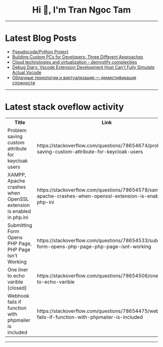 <h1 align="center">Hi 👋, I'm Tran Ngoc Tam</h1>

---

# Latest Blog Posts 
<!-- BLOG-POST-LIST:START -->
- [Pseudocode/Python Project](https://dev.to/thefoxlion/pseudocodepython-project-4p7n)
- [Building Custom PCs for Developers: Three Different Approaches](https://dev.to/judescripts/building-custom-pcs-for-developers-three-different-approaches-nll)
- [Cloud technologies and virtualization - demystify complexities](https://dev.to/mibii/cloud-technologies-and-virtualization-key-concepts-lk1)
- [Debug Diary: Vscode Extension Development Host Can&#39;t Fully Simulate Actual Vscode](https://dev.to/rossli/debug-diary-vscode-extension-development-host-cant-fully-simulate-actual-vscode-1gd3)
- [Облачные технологии и виртуализация — демистификация сложности](https://dev.to/mibii/oblachnykh-tiekhnologhii-i-virtualizatsii-kliuchievyie-kontsieptsii-1ca4)
<!-- BLOG-POST-LIST:END -->

---

# Latest stack oveflow activity
<table>
  <tr><th>Title</th><th>Link</th></tr>
  <!-- STACKOVERFLOW:START --><tr><td>Problem saving custom attribute for keycloak users</td><td>https://stackoverflow.com/questions/78654674/problem-saving-custom-attribute-for-keycloak-users</td></tr><tr><td>XAMPP, Apache crashes when OpenSSL extension is enabled in php.ini</td><td>https://stackoverflow.com/questions/78654578/xampp-apache-crashes-when-openssl-extension-is-enabled-in-php-ini</td></tr><tr><td>Submitting Form Opens PHP Page, PHP Page Isn&#39;t Working</td><td>https://stackoverflow.com/questions/78654533/submitting-form-opens-php-page-php-page-isnt-working</td></tr><tr><td>One liner to echo varible [closed]</td><td>https://stackoverflow.com/questions/78654506/one-liner-to-echo-varible</td></tr><tr><td>Webhook fails if function with phpmailer is included</td><td>https://stackoverflow.com/questions/78654475/webhook-fails-if-function-with-phpmailer-is-included</td></tr><!-- STACKOVERFLOW:END -->
</table>

---


